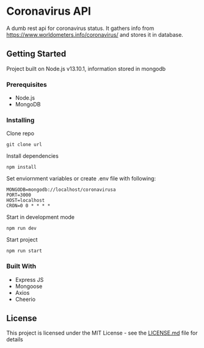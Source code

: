 # Coronavirus API

A dumb rest api for coronavirus status. It gathers info from https://www.worldometers.info/coronavirus/ and stores it in database.

## Getting Started

Project built on Node.js v13.10.1, information stored in mongodb
### Prerequisites

- Node.js
- MongoDB

### Installing

Clone repo

```
git clone url
```

Install dependencies

```
npm install
```
Set enviornment variables or create .env file with following:
```
MONGODB=mongodb://localhost/coronavirusa
PORT=3000
HOST=localhost
CRON=0 0 * * * *
```
Start in development mode
```
npm run dev
```
Start project
```
npm run start
```
### Built With
* Express JS
* Mongoose
* Axios
* Cheerio

## License

This project is licensed under the MIT License - see the [LICENSE.md](LICENSE.md) file for details
